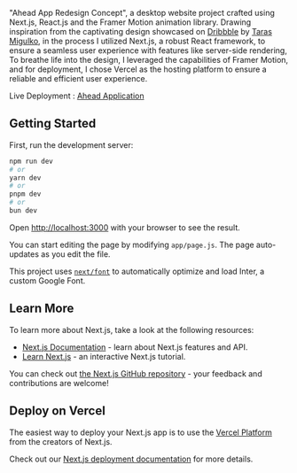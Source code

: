 "Ahead App Redesign Concept", a desktop website project crafted using Next.js, React.js and the Framer Motion animation library. Drawing inspiration from the captivating design showcased on [Dribbble](https://dribbble.com/shots/19807069-Ahead-app-redesign-concept) by [Taras Migulko](https://dribbble.com/ui_migulko), in the process I utilized Next.js, a robust React framework, to ensure a seamless user experience with features like server-side rendering, To breathe life into the design, I leveraged the capabilities of Framer Motion, and for deployment, I chose Vercel as the hosting platform to ensure a reliable and efficient user experience.

Live Deployment : [Ahead Application](https://aheadfrontend.vercel.app)

## Getting Started

First, run the development server:

```bash
npm run dev
# or
yarn dev
# or
pnpm dev
# or
bun dev
```

Open [http://localhost:3000](http://localhost:3000) with your browser to see the result.

You can start editing the page by modifying `app/page.js`. The page auto-updates as you edit the file.

This project uses [`next/font`](https://nextjs.org/docs/basic-features/font-optimization) to automatically optimize and load Inter, a custom Google Font.

## Learn More

To learn more about Next.js, take a look at the following resources:

- [Next.js Documentation](https://nextjs.org/docs) - learn about Next.js features and API.
- [Learn Next.js](https://nextjs.org/learn) - an interactive Next.js tutorial.

You can check out [the Next.js GitHub repository](https://github.com/vercel/next.js/) - your feedback and contributions are welcome!

## Deploy on Vercel

The easiest way to deploy your Next.js app is to use the [Vercel Platform](https://vercel.com/new?utm_medium=default-template&filter=next.js&utm_source=create-next-app&utm_campaign=create-next-app-readme) from the creators of Next.js.

Check out our [Next.js deployment documentation](https://nextjs.org/docs/deployment) for more details.
